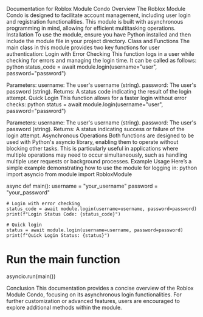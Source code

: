 Documentation for Roblox Module Condo
Overview
The Roblox Module Condo is designed to facilitate account management, including user login and registration functionalities. This module is built with asynchronous programming in mind, allowing for efficient multitasking operations.
Installation
To use the module, ensure you have Python installed and then include the module file in your project directory.
Class and Functions
The main class in this module provides two key functions for user authentication:
Login with Error Checking
This function logs in a user while checking for errors and managing the login time. It can be called as follows:
python
status_code = await module.login(username="user", password="password")

Parameters:
username: The user's username (string).
password: The user's password (string).
Returns: A status code indicating the result of the login attempt.
Quick Login
This function allows for a faster login without error checks:
python
status = await module.login(username="user", password="password")

Parameters:
username: The user's username (string).
password: The user's password (string).
Returns: A status indicating success or failure of the login attempt.
Asynchronous Operations
Both functions are designed to be used with Python's asyncio library, enabling them to operate without blocking other tasks. This is particularly useful in applications where multiple operations may need to occur simultaneously, such as handling multiple user requests or background processes.
Example Usage
Here’s a simple example demonstrating how to use the module for logging in:
python
import asyncio
from module import RobloxModule  

async def main():
    username = "your_username"
    password = "your_password"
    
    # Login with error checking
    status_code = await module.login(username=username, password=password)
    print(f"Login Status Code: {status_code}")

    # Quick login
    status = await module.login(username=username, password=password)
    print(f"Quick Login Status: {status}")

# Run the main function
asyncio.run(main())

Conclusion
This documentation provides a concise overview of the Roblox Module Condo, focusing on its asynchronous login functionalities. For further customization or advanced features, users are encouraged to explore additional methods within the module.



